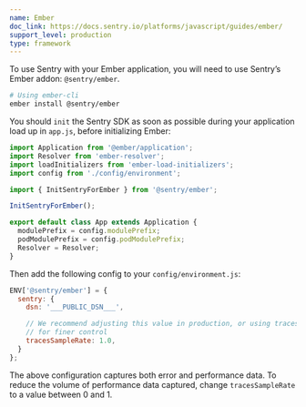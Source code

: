 ```yaml
---
name: Ember
doc_link: https://docs.sentry.io/platforms/javascript/guides/ember/
support_level: production
type: framework
---
```


To use Sentry with your Ember application, you will need to use Sentry’s Ember addon: `@sentry/ember`.

```bash
# Using ember-cli
ember install @sentry/ember
```

You should `init` the Sentry SDK as soon as possible during your application load up in `app.js`, before initializing Ember:

```javascript
import Application from '@ember/application';
import Resolver from 'ember-resolver';
import loadInitializers from 'ember-load-initializers';
import config from './config/environment';

import { InitSentryForEmber } from '@sentry/ember';

InitSentryForEmber();

export default class App extends Application {
  modulePrefix = config.modulePrefix;
  podModulePrefix = config.podModulePrefix;
  Resolver = Resolver;
}
```

Then add the following config to your `config/environment.js`:

```javascript
ENV['@sentry/ember'] = {
  sentry: {
    dsn: '___PUBLIC_DSN___',

    // We recommend adjusting this value in production, or using tracesSampler
    // for finer control
    tracesSampleRate: 1.0,
  }
};
```

The above configuration captures both error and performance data. To reduce the volume of performance data captured, change `tracesSampleRate` to a value between 0 and 1.
